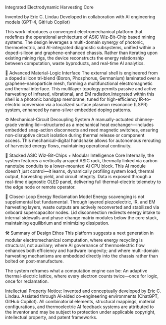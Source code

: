 Integrated Electrodynamic Harvesting Core

Invented by Eric C. Lindau
Developed in collaboration with AI engineering models (GPT-4, GitHub Copilot)

This work introduces a convergent electromechanical platform that redefines the operational architecture of ASIC Wiz-Bit-Chip based mining systems. The design leverages a multi-domain synergy of photonic, thermoelectric, and AI-integrated diagnostic subsystems, unified within a doped-silicon and graphene-enhanced chassis.
Rather than iterating upon existing mining rigs, the device reconstructs the energy relationship between computation, waste byproducts, and real-time AI analytics.


🔬 Advanced Material-Logic Interface
The external shell is engineered from a doped silicon tri-blend (Boron, Phosphorus, Germanium) laminated over a graphene-nanoparticle mesh, forming a multifunctional electromagnetic and thermal interface. This multilayer topology permits passive and active harvesting of infrared, vibrational, and EM radiation.Integrated within this shell is a photonic bandgap membrane, tuned for high-efficiency IR-to-electric conversion via a localized surface plasmon resonance (LSPR) system, enhanced by nano-silver embedded doping patterns.


⚙️ Mechanical-Circuit Decoupling System
A manually-actuated chimney-grade venting lid—structured as a mechanical heat exchanger—includes embedded snap-action disconnects and reed magnetic switches, ensuring non-disruptive circuit isolation during thermal release or component access. This mechanical-digital handshake allows for autonomous rerouting of harvested energy flows, maintaining operational continuity.


🧩 Stacked ASIC Wiz-Bit-Chips + Modular Intelligence Core
Internally, the system features a vertically arrayed ASIC rack, thermally linked via carbon nanotube conduits to a lower-mounted AI CPU block. This AI module doesn’t just control—it learns, dynamically profiling system load, thermal output, harvesting yield, and circuit integrity. Data is exposed through a real-time diagnostic OLED panel, delivering full thermal-electric telemetry to the edge node or remote operator.


🔁 Closed-Loop Energy Reclamation Model
Energy scavenging is not supplemental but fundamental. Through layered piezoelectric, IR, and EM harvesting layers, waste outputs are actively reconverted and stabilized via onboard supercapacitor nodes. Lid disconnection redirects energy intake to internal sidewalls and phase-change matrix modules below the core stack, maintaining equilibrium and minimizing dissipation.


🛠️ Summary of Design Ethos
This platform suggests a next generation in modular electromechanical computation, where energy recycling is structural, not auxiliary; where AI governance of thermoelectric flow enhances both efficiency and hardware longevity; and where multi-domain harvesting mechanisms are embedded directly into the chassis rather than bolted on post-manufacture.

The system reframes what a computation engine can be:
An adaptive thermal-electric lattice, where every electron counts twice—once for logic, once for reclamation.

Intellectual Property Notice:
Invented and conceptually developed by Eric C. Lindau. Assisted through AI-aided co-engineering environments (ChatGPT, GitHub Copilot). All combinatorial elements, structural mappings, material configurations, and thermoelectric AI feedback systems are attributed to the inventor and may be subject to protection under applicable copyright, intellectual property, and patent frameworks.
